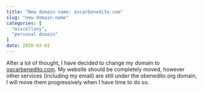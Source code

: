 ```yaml
---
title: "New domain name: oscarbenedito.com"
slug: "new-domain-name"
categories: [
  "miscellany",
  "personal domain"
]
date: 2020-03-01
---
```


After a lot of thought, I have decided to change my domain to
[oscarbenedito.com](https://oscarbenedito.com). My website should be completely
moved, however other services (including my email) are still under the
obenedito.org domain, I will move them progressively when I have time to do so.

